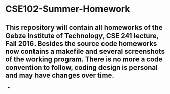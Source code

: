 # CSE102-Summer-Homework
This repository will contain all homeworks of the Gebze Institute of Technology, CSE 241 lecture, Fall 2016. Besides the source code homeworks now contains a makefile and several screenshots of the working program. There is no more a code convention to follow, coding design is personal and may have changes over time.
-
-
